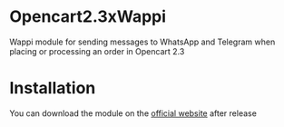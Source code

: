 # Opencart2.3xWappi
Wappi module for sending messages to WhatsApp and Telegram when placing or processing an order in Opencart 2.3
# Installation
You can download the module on the [official website](https://wappi.pro) after release